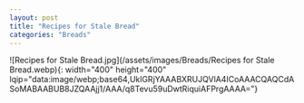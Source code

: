 ```yaml
---
layout: post
title: "Recipes for Stale Bread"
categories: "Breads"
---
```

![Recipes for Stale Bread.jpg](/assets/images/Breads/Recipes for Stale Bread.webp){: width="400" height="400" lqip="data:image/webp;base64,UklGRjYAAABXRUJQVlA4ICoAAACQAQCdASoMABAABUB8JZQAAjj1/AAA/q8Tevu59uDwtRiquiAFPrgAAAA="}

